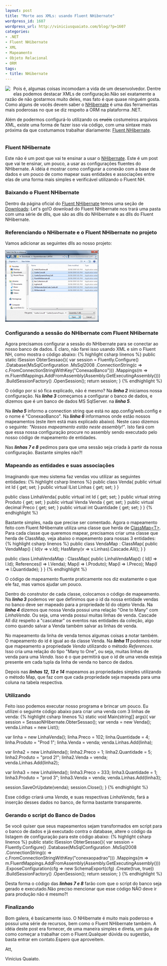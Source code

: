 ```yaml
---
layout: post
title: "Morte aos XMLs: usando Fluent NHibernate"
wordpress_id: 1607
wordpress_url: http://viniciusquaiato.com/blog/?p=1607
categories:
- .NET
- Fluent NHibernate
- XML
- Mapeamento
- Objeto Relacional
- ORM
tags:
- title: NHibernate
---
```

[<img src="http://viniciusquaiato.com/images_posts/lago_com_cachoeira_25_facil-150x150.jpg" style="float:left; margin-right: 10px; margin-bottom:10px;" />](http://viniciusquaiato.com/images_posts/lago_com_cachoeira_25_facil.jpg)

Pois é, algumas coisas incomodam a vida de um desenvolvedor. Dentre elas podemos destacar XMLs de configuração.Não sei exatamente a razão de não gostarmos muito deles, mas fato é que quase ninguém gosta. Como alguns de vocês devem saber o [NHibernate](http://nhforge.org/Default.aspx) é uma das ferramentas mais poderosas no que se diz respeito a ORM na plataforma .NET.

Além de podermos configurá-lo utilizando os <del>cruéis</del> costumeiros arquivos XML, existe uma forma de fazer isso via código, com uma sintaxe mais próxima da que costumamos trabalhar diariamente: [Fluent NHibernate](http://fluentnhibernate.org/).

<div style="clear:both;"></div>

### Fluent NHibernate
Este não é um post que vai te ensinar a usar o [NHibernate](http://nhforge.org/Default.aspx). Este é um post que vai te ensinar, um pouco, a usar as configurações fluentes do NHibernate. A idéia é mostrar como configurar a conexão com a base de dados e um pouco de como mapear suas entidades e associações entre elas de uma forma mais simples e verificável utilizando o Fluent NH.

### Baixando o Fluent NHibernate
Dentro da página oficial do [Fluent NHibernate](http://fluentnhibernate.org/) temos uma seção de [Downloads](http://fluentnhibernate.org/downloads): Let's go!O download do Fluent NHibernate nos trará uma pasta com uma série de dlls, que são as dlls do NHibernate e as dlls do Fluent NHibernate.

### Referenciando o NHibernate e o Fluent NHibernate no projeto
Vamos adicionar as seguintes dlls ao nosso projeto:

[<img src="/images_posts/referencias_fluent_nhibernate-300x229.png" class="post_img" />](http://viniciusquaiato.com/images_posts/referencias_fluent_nhibernate.png)

### Configurando a sessão do NHibernate com Fluent NHibernate
Agora precisamos configurar a sessão do NHibernate para se conectar ao nosso banco de dados. É claro, não farei isso usando XML e sim o Fluent NH, como mostra o código abaixo:
{% highlight csharp linenos %}
public static ISession ObterSessao(){
  var session = Fluently.Configure()
                        .Database(MsSqlConfiguration
                        .MsSql2008
                        .ConnectionString(c => c.FromConnectionStringWithKey("ConexaoBanco")))
                        .Mappings(m => m.FluentMappings.AddFromAssembly(Assembly.GetExecutingAssembly()))
                        .BuildSessionFactory()
                        .OpenSession();
  return session;
}
{% endhighlight %}

O código por si só fica explicado, não é mesmo? Na **_linha 2_** iniciamos nossa configuração.
Na **_linha 3_** começamos a configurar o banco de dados, e dizemos que é um banco de dados MS SqlServer.
na **_linha 5_**.

Na **_linha 5_** informo a connection string que está no app.config/web.config e o nome é "ConexaoBanco". Na **_linha 6_** informamos onde estão nossos mapeamentos (este item está mais explicado abaixo). Neste caso dizemos o seguinte: *"Nossos mapeamento estão neste assembly!"*. Isto fará com que essa nossa configuração procure no assembly sendo executado pelo nosso código de mapeamento de entidades.

Nas **_linhas 7 e 8_** pedimos para que uma sessão seja criada à partir da nossa configuração. Bastante simples não?!

### Mapeando as entidades e suas associações
Imaginando que meu sistema faz vendas vou utilizar as seguintes entidades:
{% highlight csharp linenos %}
public class Venda{
  public virtual int Id { get; set; }
  public virtual IList<linhavenda> Linhas { get; set; }
}

public class LinhaVenda{
  public virtual int Id { get; set; }
  public virtual string Produto { get; set; }
  public virtual Venda Venda { get; set; }
  public virtual decimal Preco { get; set; }
  public virtual int Quantidade { get; set; }
}
{% endhighlight %}

Bastante simples, nada que precise ser comentado. Agora o mapeamento feito com Fluent NHibernate utiliza uma classe que herda de [ClassMap&lt;T&gt;](http://wiki.fluentnhibernate.org/Fluent_mapping#ClassMap). Para cada classe que queremos mapear, precisamos criar uma classe que herda de ClassMap, veja abaixo o mapeamento para nossas 3 entidades:
{% highlight csharp linenos %}
public class VendaMap : ClassMap<Venda>{
  public VendaMap()    {
    Id(v => v.Id);
    HasMany(v => v.Linhas).Cascade.All();
  }
}

public class LinhaVendaMap : ClassMap<LinhaVenda>{
  public LinhaVendaMap()    {
    Id(l => l.Id);
    References(l => l.Venda);
    Map(l => l.Produto);
    Map(l => l.Preco);
    Map(l => l.Quantidade);
  }
}
{% endhighlight %}

O código de mapeamento fluente praticamente nos diz exatamente o que ele faz, mas vamos ajudar um pouco.

Dentro do construtor de cada classe, colocamos o código de mapeamento. Na **_linha 3_** podemos ver que definimos que o id da nossa entidade vendas no banco deve ser mapeado para a propriedade Id do objeto Venda. Na **_linha 4_** dizemos que nossa Venda possui uma relação "One to Many" com *LinhaVenda*. Ou seja, uma venda possui muitas linhas de venda. Cascade All diz respeito a "cascatear" os eventos nas entidades da coleção, algo como quando salvar a Venda também salvar as linhas de venda.

No mapeamento da linha de venda temos algumas coisas a notar também. O mapeamento do id é igual ao da classe Venda. Na **_linha 11_** podemos notar que mapeamento a propriedade *Venda* utilizando o método *References*. Isso cria uma relação do tipo "Many to One", ou seja, muitas linhas de venda para uma *Venda*. Isso é o que permitirá que o id de uma venda esteja presente em cada tupla da linha de venda no banco de dados.

Depois nas **_linhas 12, 13 e 14_** mapeamos as propriedades simples utilizando o método Map, que faz com que cada propriedade seja mapeada para uma coluna na tabela respectiva.

### Utilizando
Feito isso podemos executar nosso programa e brincar um pouco. Eu utilizei o seguinte código abaixo para criar uma venda com 3 linhas de venda:
{% highlight csharp linenos %}
static void Main(string[] args){
  var session = SessaoNHibernate.ObterSessao();
  var venda = new Venda();
  venda.Linhas = new List<linhavenda>();

  var linha = new LinhaVenda();
  linha.Preco = 102;
  linha.Quantidade = 4;
  linha.Produto = "Prod 1";
  linha.Venda = venda;
  venda.Linhas.Add(linha);

  var linha2 = new LinhaVenda();
  linha2.Preco = 1;
  linha2.Quantidade = 5;
  linha2.Produto = "prod 2!";
  linha2.Venda = venda;
  venda.Linhas.Add(linha2);

  var linha3 = new LinhaVenda();
  linha3.Preco = 333;
  linha3.Quantidade = 1;
  linha3.Produto = "prod 3";
  linha3.Venda = venda;
  venda.Linhas.Add(linha3);

  session.SaveOrUpdate(venda);
  session.Close();
}
{% endhighlight %}

Esse código criará uma *Venda*, e suas respectivas *LinhaVenda*, fará a inserção desses dados no banco, de forma bastante transparente.

### Gerando o script do Banco de Dados
Se você quiser que seus mapeamentos sejam transformados em script para o banco de dados e já executado contra o database, altere o código da listagem de configuração para este código abaixo:
{% highlight csharp linenos %}
public static ISession ObterSessao(){
  var session = Fluently.Configure()
                        .Database(MsSqlConfiguration
                        .MsSql2008
                        .ConnectionString(c => c.FromConnectionStringWithKey("conexaopadrao")))
                        .Mappings(m => m.FluentMappings.AddFromAssembly(Assembly.GetExecutingAssembly()))
                        .ExposeConfiguration(cfg => new SchemaExport(cfg)
                        .Create(true, true))
                        .BuildSessionFactory()
                        .OpenSession();
  return session;
}
{% endhighlight %}

Desta forma o código das **_linhas 7 e 8_** farão com que o script do banco seja gerado e executado.Não preciso mencionar que esse código NÃO deve ir para produção não é mesmo?!

### Finalizando
Bom galera, é basicamente isso. O NHibernate é muito mais poderoso e possui uma série de recursos, bem como o Fluent NHibernate também. A idéia deste post era fornecer, de uma maneira simples e direta, um guia de como começar a trabalhar com o Fluent.Qualquer dúvida ou sugestão, basta entrar em contato.Espero que aproveitem.

Att,

Vinicius Quaiato.
